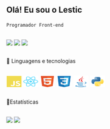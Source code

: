 ## Olá! Eu sou o Lestic
`Programador Front-end`

<br>
<a href="https://discord.com/users/756185293933248681" target="_blank"><img src="https://img.shields.io/badge/Discord-7289DA?style=for-the-badge&logo=discord&logoColor=white"/></a>
<a href="https://instagram.com/oleusatico" target="_blank"><img src="https://img.shields.io/badge/Instagram-E4405F?style=for-the-badge&logo=instagram&logoColor=white"/></a>
<a href="https://lestic.com.br"><img src="https://img.shields.io/badge/website-000000?style=for-the-badge&logo=About.me&logoColor=white"/></a>

##
🤖 Linguagens e tecnologias 
<div style="display: inline_block"><br>
     <img align="center" alt="JavaScript" height="30" width="40" src="https://raw.githubusercontent.com/devicons/devicon/master/icons/javascript/javascript-plain.svg">
     <!--<img align="center" alt="TypeScript" height="30" width="40" src="https://raw.githubusercontent.com/devicons/devicon/master/icons/typescript/typescript-plain.svg">-->
     <img align="center" alt="React" height="30" width="40" src="https://raw.githubusercontent.com/devicons/devicon/master/icons/react/react-original.svg">
     <img align="center" alt="HTML" height="30" width="40" src="https://raw.githubusercontent.com/devicons/devicon/master/icons/html5/html5-original.svg">
     <img align="center" alt="CSS" height="30" width="40" src="https://raw.githubusercontent.com/devicons/devicon/master/icons/css3/css3-original.svg">
     <img align="center" alt="Java" height="30" width="40" src="https://raw.githubusercontent.com/devicons/devicon/master/icons/java/java-original.svg">
     <img align="center" alt="Python" height="30" width="40" src="https://raw.githubusercontent.com/devicons/devicon/master/icons/python/python-original.svg">
    <!--<img align="center" alt="Csharp" height="30" width="40" src="https://raw.githubusercontent.com/devicons/devicon/master/icons/csharp/csharp-original.svg">-->
</div>

##
🤖Estatísticas
<div style="display: inline_block"><br>
  <img src="https://github-readme-stats.vercel.app/api/top-langs/?username=lesticc&layout=compact&theme=tokyonight" height="170px"/>
  <img src="https://github-readme-stats.vercel.app/api?username=lesticc&hide=issues&show_icons=true&theme=tokyonight" height="170px"/>
</div>

<!--
  Oii, se você está vendo aqui, deve estar querendo fazer um readme, ou só bisbilhotando o código
  ent aqui estão alguns site que usei para fazer ele

  https://docs.pipz.com/central-de-ajuda/learning-center/guia-basico-de-markdown#open
  https://emojipedia.org/search?q=
  https://github.com/anuraghazra/github-readme-stats
  https://dev.to/envoy_/150-badges-for-github-pnk

  Eu nn acho que meu readme é um dos melhores, mas dá para você se inspirar em outros por aí :D
-->
